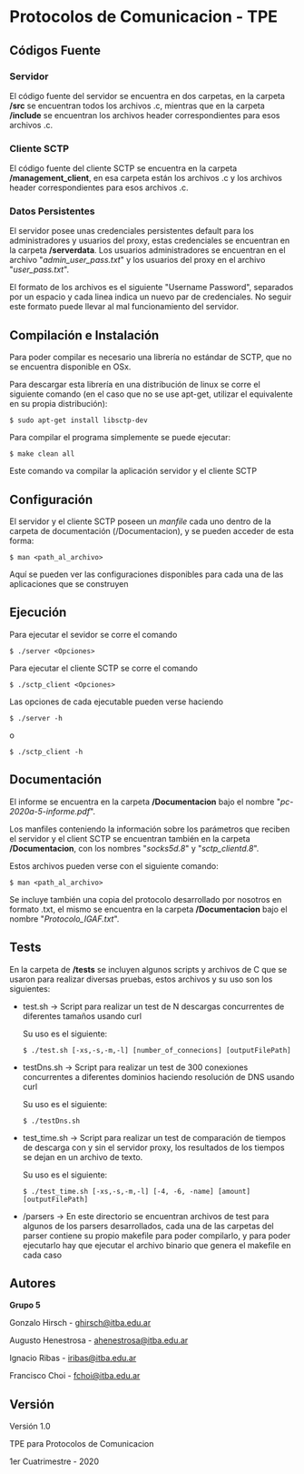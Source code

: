 # Protocolos de Comunicacion - TPE

## Códigos Fuente

### Servidor

El código fuente del servidor se encuentra en dos carpetas, en la carpeta **/src** se encuentran todos los archivos .c, mientras que en la carpeta **/include** se encuentran los archivos header correspondientes para esos archivos .c.

### Cliente SCTP

El código fuente del cliente SCTP se encuentra en la carpeta **/management_client**, en esa carpeta están los archivos .c y los archivos header correspondientes para esos archivos .c.

### Datos Persistentes

El servidor posee unas credenciales persistentes default para los administradores y usuarios del proxy, estas credenciales se encuentran en la carpeta **/serverdata**. Los usuarios administradores se encuentran en el archivo "*admin_user_pass.txt*" y los usuarios del proxy en el archivo "*user_pass.txt*".

El formato de los archivos es el siguiente "Username Password", separados por un espacio y cada linea indica un nuevo par de credenciales. No seguir este formato puede llevar al mal funcionamiento del servidor.

## Compilación e Instalación

Para poder compilar es necesario una librería no estándar de SCTP, que no se encuentra disponible en OSx.

Para descargar esta librería en una distribución de linux se corre el siguiente comando (en el caso que no se use apt-get, utilizar el equivalente en su propia distribución):
```
$ sudo apt-get install libsctp-dev
```

Para compilar el programa simplemente se puede ejecutar:

```
$ make clean all
```

Este comando va compilar la aplicación servidor y el cliente SCTP

## Configuración

El servidor y el cliente SCTP poseen un *manfile* cada uno dentro de la carpeta de documentación (/Documentacion), y se pueden acceder de esta forma:

```
$ man <path_al_archivo>
```

Aquí se pueden ver las configuraciones disponibles para cada una de las aplicaciones que se construyen

## Ejecución

Para ejecutar el sevidor se corre el comando 

```
$ ./server <Opciones>
```

Para ejecutar el cliente SCTP se corre el comando

```
$ ./sctp_client <Opciones>
```


Las opciones de cada ejecutable pueden verse haciendo 

```
$ ./server -h
```

o

```
$ ./sctp_client -h
```

## Documentación

El informe se encuentra en la carpeta **/Documentacion** bajo el nombre "*pc-2020a-5-informe.pdf*".

Los manfiles conteniendo la información sobre los parámetros que reciben el servidor y el client SCTP se encuentran también en la carpeta **/Documentacion**, con los nombres "*socks5d.8*" y "*sctp_clientd.8*".

Estos archivos pueden verse con el siguiente comando:
```
$ man <path_al_archivo>
```

Se incluye también una copia del protocolo desarrollado por nosotros en formato .txt, el mismo se encuentra en la carpeta **/Documentacion** bajo el nombre "*Protocolo_IGAF.txt*".

## Tests

En la carpeta de **/tests** se incluyen algunos scripts y archivos de C que se usaron para realizar diversas pruebas, estos archivos y su uso son los siguientes:
 - test.sh -> Script para realizar un test de N descargas concurrentes de diferentes tamaños usando curl
    
    Su uso es el siguiente:
    ```
    $ ./test.sh [-xs,-s,-m,-l] [number_of_connecions] [outputFilePath]
    ```
 - testDns.sh -> Script para realizar un test de 300 conexiones concurrentes a diferentes dominios haciendo resolución de DNS usando curl
    
    Su uso es el siguiente:
    ```
    $ ./testDns.sh
    ```
 - test_time.sh -> Script para realizar un test de comparación de tiempos de descarga con y sin el servidor proxy, los resultados de los tiempos se dejan en un archivo de texto.
    
    Su uso es el siguiente:
    ```
    $ ./test_time.sh [-xs,-s,-m,-l] [-4, -6, -name] [amount] [outputFilePath]
    ```
 - /parsers -> En este directorio se encuentran archivos de test para algunos de los parsers desarrollados, cada una de las carpetas del parser contiene su propio makefile para poder compilarlo, y para poder ejecutarlo hay que ejecutar el archivo binario que genera el makefile en cada caso

## Autores

**Grupo 5**

Gonzalo Hirsch - ghirsch@itba.edu.ar

Augusto Henestrosa - ahenestrosa@itba.edu.ar

Ignacio Ribas - iribas@itba.edu.ar

Francisco Choi - fchoi@itba.edu.ar

## Versión

Versión 1.0

TPE para Protocolos de Comunicacion

1er Cuatrimestre - 2020